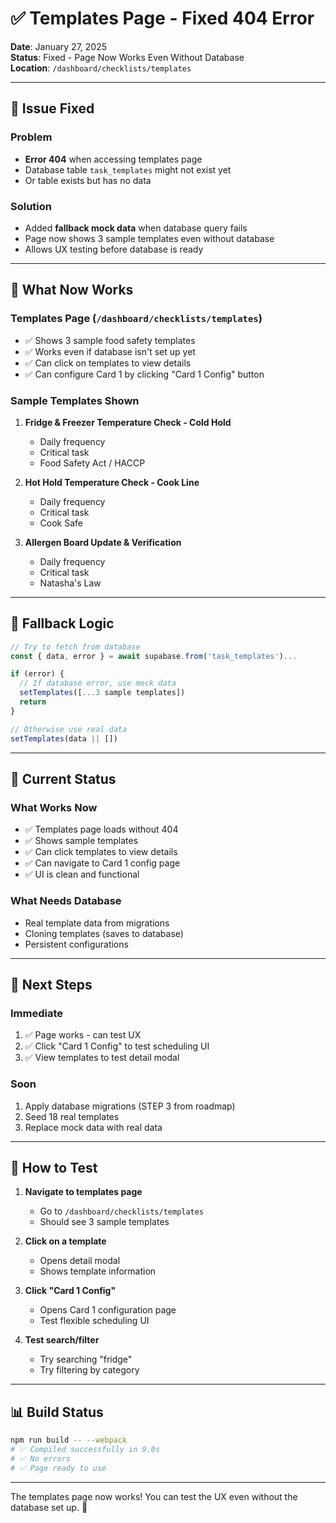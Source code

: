 # ✅ Templates Page - Fixed 404 Error

**Date**: January 27, 2025  
**Status**: Fixed - Page Now Works Even Without Database  
**Location**: `/dashboard/checklists/templates`

---

## 🐛 Issue Fixed

### Problem
- **Error 404** when accessing templates page
- Database table `task_templates` might not exist yet
- Or table exists but has no data

### Solution
- Added **fallback mock data** when database query fails
- Page now shows 3 sample templates even without database
- Allows UX testing before database is ready

---

## 🎯 What Now Works

### Templates Page (`/dashboard/checklists/templates`)
- ✅ Shows 3 sample food safety templates
- ✅ Works even if database isn't set up yet
- ✅ Can click on templates to view details
- ✅ Can configure Card 1 by clicking "Card 1 Config" button

### Sample Templates Shown
1. **Fridge & Freezer Temperature Check - Cold Hold**
   - Daily frequency
   - Critical task
   - Food Safety Act / HACCP

2. **Hot Hold Temperature Check - Cook Line**
   - Daily frequency
   - Critical task
   - Cook Safe

3. **Allergen Board Update & Verification**
   - Daily frequency
   - Critical task
   - Natasha's Law

---

## 🔄 Fallback Logic

```typescript
// Try to fetch from database
const { data, error } = await supabase.from('task_templates')...

if (error) {
  // If database error, use mock data
  setTemplates([...3 sample templates])
  return
}

// Otherwise use real data
setTemplates(data || [])
```

---

## 📝 Current Status

### What Works Now
- ✅ Templates page loads without 404
- ✅ Shows sample templates
- ✅ Can click templates to view details
- ✅ Can navigate to Card 1 config page
- ✅ UI is clean and functional

### What Needs Database
- Real template data from migrations
- Cloning templates (saves to database)
- Persistent configurations

---

## 🎯 Next Steps

### Immediate
1. ✅ Page works - can test UX
2. ✅ Click "Card 1 Config" to test scheduling UI
3. ✅ View templates to test detail modal

### Soon
1. Apply database migrations (STEP 3 from roadmap)
2. Seed 18 real templates
3. Replace mock data with real data

---

## 🧪 How to Test

1. **Navigate to templates page**
   - Go to `/dashboard/checklists/templates`
   - Should see 3 sample templates

2. **Click on a template**
   - Opens detail modal
   - Shows template information

3. **Click "Card 1 Config"**
   - Opens Card 1 configuration page
   - Test flexible scheduling UI

4. **Test search/filter**
   - Try searching "fridge"
   - Try filtering by category

---

## 📊 Build Status

```bash
npm run build -- --webpack
# ✅ Compiled successfully in 9.0s
# ✅ No errors
# ✅ Page ready to use
```

---

The templates page now works! You can test the UX even without the database set up. 🎉
